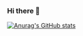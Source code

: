 ### Hi there 👋
[![Anurag's GitHub stats](https://github-readme-stats.vercel.app/api?username=hcarrillo)](https://github.com/anuraghazra/github-readme-stats)


<!--
**hecarrillo/hecarrillo** is a ✨ _special_ ✨ repository because its `README.md` (this file) appears on your GitHub profile.

Here are some ideas to get you started:

- 🔭 I’m currently working on ...
- 🌱 I’m currently learning ...
- 👯 I’m looking to collaborate on ...
- 🤔 I’m looking for help with ...
- 💬 Ask me about ...
- 📫 How to reach me: ...
- 😄 Pronouns: ...
- ⚡ Fun fact: ...
-->
